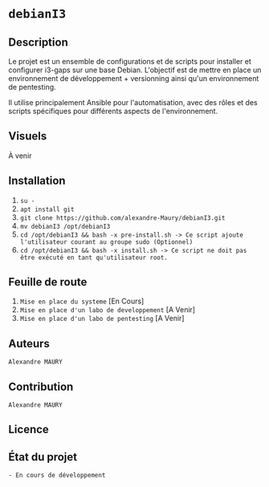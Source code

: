 # `debianI3`

## Description
Le projet est un ensemble de configurations et de scripts pour installer et configurer i3-gaps sur une base Debian.
L'objectif est de mettre en place un environnement de développement + versionning ainsi qu'un environnement de pentesting.

Il utilise principalement Ansible pour l'automatisation, avec des rôles et des scripts spécifiques pour différents aspects de l'environnement.

## Visuels
À venir

## Installation
1. `su -`
2. `apt install git`
3. `git clone https://github.com/alexandre-Maury/debianI3.git`
4. `mv debianI3 /opt/debianI3`
5. `cd /opt/debianI3 && bash -x pre-install.sh -> Ce script ajoute l'utilisateur courant au groupe sudo (Optionnel)`
6. `cd /opt/debianI3 && bash -x install.sh -> Ce script ne doit pas être exécuté en tant qu'utilisateur root.`

## Feuille de route
1. `Mise en place du systeme` [En Cours]
2. `Mise en place d'un labo de developpement` [A Venir]
3. `Mise en place d'un labo de pentesting` [A Venir]

## Auteurs
`Alexandre MAURY`

## Contribution
`Alexandre MAURY`

## Licence

## État du projet
`- En cours de développement`